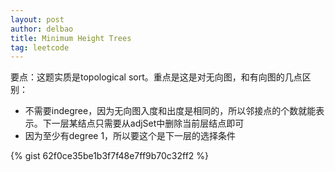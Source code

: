 ```yaml
---
layout: post
author: delbao
title: Minimum Height Trees
tag: leetcode
---
```


要点：这题实质是topological sort。重点是这是对无向图，和有向图的几点区别：
 
- 不需要indegree，因为无向图入度和出度是相同的，所以邻接点的个数就能表示。下一层某结点只需要从adjSet中删除当前层结点即可
- 因为至少有degree 1，所以要这个是下一层的选择条件

{% gist 62f0ce35be1b3f7f48e7ff9b70c32ff2 %}
